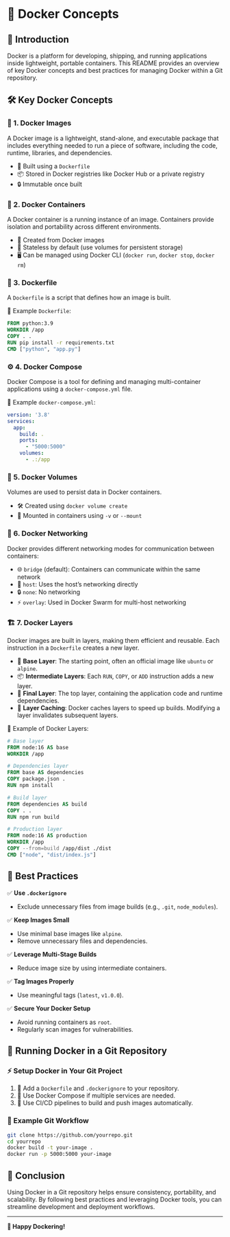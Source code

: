 # 🚀 Docker Concepts

## 📌 Introduction
Docker is a platform for developing, shipping, and running applications inside lightweight, portable containers. This README provides an overview of key Docker concepts and best practices for managing Docker within a Git repository.

## 🛠️ Key Docker Concepts

### 🔹 1. **Docker Images**
A Docker image is a lightweight, stand-alone, and executable package that includes everything needed to run a piece of software, including the code, runtime, libraries, and dependencies.

- 📌 Built using a `Dockerfile`
- 📦 Stored in Docker registries like Docker Hub or a private registry
- 🔒 Immutable once built

### 🔹 2. **Docker Containers**
A Docker container is a running instance of an image. Containers provide isolation and portability across different environments.

- 🚀 Created from Docker images
- 📂 Stateless by default (use volumes for persistent storage)
- 🖥️ Can be managed using Docker CLI (`docker run`, `docker stop`, `docker rm`)

### 📜 3. **Dockerfile**
A `Dockerfile` is a script that defines how an image is built.

🔹 Example `Dockerfile`:
```dockerfile
FROM python:3.9
WORKDIR /app
COPY . .
RUN pip install -r requirements.txt
CMD ["python", "app.py"]
```

### ⚙️ 4. **Docker Compose**
Docker Compose is a tool for defining and managing multi-container applications using a `docker-compose.yml` file.

🔹 Example `docker-compose.yml`:
```yaml
version: '3.8'
services:
  app:
    build: .
    ports:
      - "5000:5000"
    volumes:
      - .:/app
```

### 💾 5. **Docker Volumes**
Volumes are used to persist data in Docker containers.

- 🛠️ Created using `docker volume create`
- 📂 Mounted in containers using `-v` or `--mount`

### 🔗 6. **Docker Networking**
Docker provides different networking modes for communication between containers:

- 🌐 `bridge` (default): Containers can communicate within the same network
- 🚀 `host`: Uses the host’s networking directly
- 🔒 `none`: No networking
- ⚡ `overlay`: Used in Docker Swarm for multi-host networking

### 🏗️ 7. **Docker Layers**
Docker images are built in layers, making them efficient and reusable. Each instruction in a `Dockerfile` creates a new layer.

- 📌 **Base Layer**: The starting point, often an official image like `ubuntu` or `alpine`.
- 📦 **Intermediate Layers**: Each `RUN`, `COPY`, or `ADD` instruction adds a new layer.
- 🚀 **Final Layer**: The top layer, containing the application code and runtime dependencies.
- 🎯 **Layer Caching**: Docker caches layers to speed up builds. Modifying a layer invalidates subsequent layers.

🔹 Example of Docker Layers:
```dockerfile
# Base layer
FROM node:16 AS base
WORKDIR /app

# Dependencies layer
FROM base AS dependencies
COPY package.json .
RUN npm install

# Build layer
FROM dependencies AS build
COPY . .
RUN npm run build

# Production layer
FROM node:16 AS production
WORKDIR /app
COPY --from=build /app/dist ./dist
CMD ["node", "dist/index.js"]
```

## 📌 Best Practices

✅ **Use `.dockerignore`**
   - Exclude unnecessary files from image builds (e.g., `.git`, `node_modules`).

✅ **Keep Images Small**
   - Use minimal base images like `alpine`.
   - Remove unnecessary files and dependencies.

✅ **Leverage Multi-Stage Builds**
   - Reduce image size by using intermediate containers.

✅ **Tag Images Properly**
   - Use meaningful tags (`latest`, `v1.0.0`).

✅ **Secure Your Docker Setup**
   - Avoid running containers as `root`.
   - Regularly scan images for vulnerabilities.

## 🎯 Running Docker in a Git Repository

### ⚡ Setup Docker in Your Git Project
1. 📌 Add a `Dockerfile` and `.dockerignore` to your repository.
2. 🔄 Use Docker Compose if multiple services are needed.
3. 🚀 Use CI/CD pipelines to build and push images automatically.

### 🔄 Example Git Workflow
```sh
git clone https://github.com/yourrepo.git
cd yourrepo
docker build -t your-image .
docker run -p 5000:5000 your-image
```

## 🎉 Conclusion
Using Docker in a Git repository helps ensure consistency, portability, and scalability. By following best practices and leveraging Docker tools, you can streamline development and deployment workflows.

---
**🚀 Happy Dockering!**

